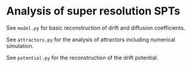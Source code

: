 # Analysis of super resolution SPTs

See `model.py` for basic reconstruction of drift and diffusion coefficients.

See `attractors.py` for the analysis of attractors including numerical simulation.

See `potential.py` for the reconstruction of the drift potential.
